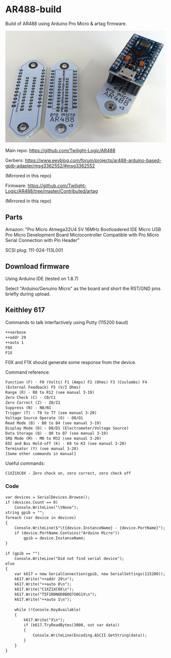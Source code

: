 # AR488-build

Build of AR488 using Arduino Pro Micro & artag firmware.

![PCBs](PCBs.jpg)

Main repo: https://github.com/Twilight-Logic/AR488

Gerbers: https://www.eevblog.com/forum/projects/ar488-arduino-based-gpib-adapter/msg3362552/#msg3362552

(Mirrored in this repo)

Firmware: https://github.com/Twilight-Logic/AR488/tree/master/Contributed/artag

(Mirrored in this repo)

## Parts

Amazon: "Pro Micro Atmega32U4 5V 16MHz Bootloadered IDE Micro USB Pro Micro Development Board Microcontroller Compatible with Pro Micro Serial Connection with Pin Header"

SCSI plug: 111-024-113L001

## Download firmware

Using Arduino IDE (tested on 1.8.7)

Select "Arduino/Genuino Micro" as the board and short the RST/GND pins briefly during upload.

## Keithley 617

Commands to talk interfactively using Putty (115200 baud)

```
++verbose
++addr 29
++auto 1
F0X
F1X
```

F0X and F1X should generate some response from the device.

Command reference:

```
Function (F) - F0 (Volts) F1 (Amps) F2 (Ohms) F3 (Coulombs) F4 (External Feedback) F5 (V/I Ohms)
Range (R) - R0 to R12 (see manual 3-19)
Zero Check (C) - C0/C1
Zero Correct (Z) - Z0/Z1
Suppress (N) - N0/N1
Trigger (T) - T0 to T7 (see manual 3-20)
Voltage Source Operate (O) - O0/O1
Read Mode (B) - B0 to B4 (see manual 3-19)
Display Mode (D) - D0/D1 (Electrometer/Voltage Source)
Data Storage (Q) - Q0 to Q7 (see manual 3-19)
SRQ Mode (M) - M0 to M32 (see manual 3-20)
EOI and Bus Hold-off (K) - K0 to K3 (see manual 3-20)
Terminator (Y) (see manual 3-20)
[Some other commands in manual]
```

Useful commands:

```
C1XZ1XC0X - Zero check on, zero correct, zero check off
```

### Code

```
var devices = SerialDevices.Browse();
if (devices.Count == 0)
    Console.WriteLine("\tNone");
string gpib = "";
foreach (var device in devices)
{
    Console.WriteLine($"\t{device.InstanceName} - {device.PortName}");
    if (device.PortName.Contains("Arduino Micro"))
        gpib = device.InstanceName;
}

if (gpib == "")
    Console.WriteLine("Did not find serial device");
else
{
    var k617 = new SerialConnection(gpib, new SerialSettings(115200));
    k617.Write("++addr 29\n");
    k617.Write("++auto 0\n");
    k617.Write("C1XZ1XC0X\n");
    k617.Write("T5F1R0N0D0B0Q7O0G1X\n");
    k617.Write("++auto 1\n");

    while (!Console.KeyAvailable)
    {
        k617.Write("X\n");
        if (k617.TryReadBytes(3000, out var data))
        {
            Console.WriteLine(Encoding.ASCII.GetString(data));
        }
    }
}
```
